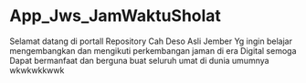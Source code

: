 # App_Jws_JamWaktuSholat
Selamat datang di portall Repository Cah Deso Asli Jember Yg ingin belajar mengembangkan dan mengikuti perkembangan jaman di era Digital semoga Dapat bermanfaat dan berguna buat seluruh umat di dunia umumnya wkwkwkkwwk

